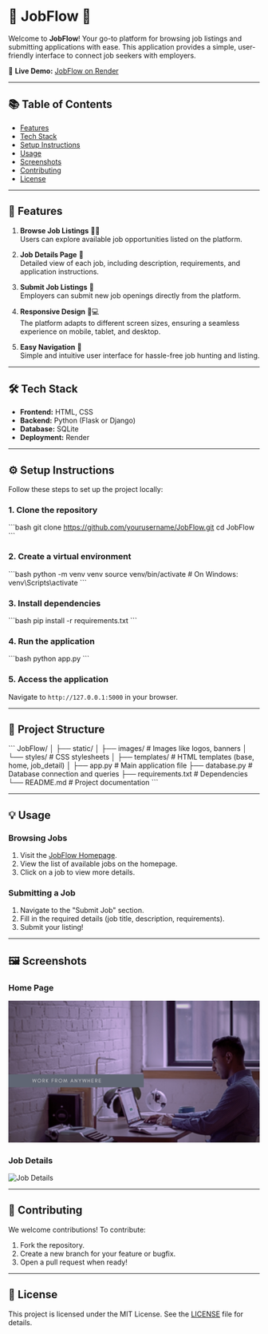 
# 🌟 **JobFlow** 🌟

Welcome to **JobFlow**! Your go-to platform for browsing job listings and submitting applications with ease. This application provides a simple, user-friendly interface to connect job seekers with employers.

🔗 **Live Demo:** [JobFlow on Render](https://jobflow-yj2o.onrender.com)

---

## 📚 **Table of Contents**
- [Features](#features)
- [Tech Stack](#tech-stack)
- [Setup Instructions](#setup-instructions)
- [Usage](#usage)
- [Screenshots](#screenshots)
- [Contributing](#contributing)
- [License](#license)

---

## 🚀 **Features**

1. **Browse Job Listings** 🧑‍💻  
   Users can explore available job opportunities listed on the platform.

2. **Job Details Page** 📄  
   Detailed view of each job, including description, requirements, and application instructions.

3. **Submit Job Listings** 📝  
   Employers can submit new job openings directly from the platform.

4. **Responsive Design** 📱💻  
   The platform adapts to different screen sizes, ensuring a seamless experience on mobile, tablet, and desktop.

5. **Easy Navigation** 🧭  
   Simple and intuitive user interface for hassle-free job hunting and listing.

---

## 🛠️ **Tech Stack**

- **Frontend:** HTML, CSS  
- **Backend:** Python (Flask or Django)  
- **Database:** SQLite  
- **Deployment:** Render

---

## ⚙️ **Setup Instructions**

Follow these steps to set up the project locally:

### 1. **Clone the repository**
\`\`\`bash
git clone https://github.com/yourusername/JobFlow.git
cd JobFlow
\`\`\`

### 2. **Create a virtual environment**
\`\`\`bash
python -m venv venv
source venv/bin/activate  # On Windows: venv\Scripts\activate
\`\`\`

### 3. **Install dependencies**
\`\`\`bash
pip install -r requirements.txt
\`\`\`

### 4. **Run the application**
\`\`\`bash
python app.py
\`\`\`

### 5. **Access the application**  
Navigate to `http://127.0.0.1:5000` in your browser.

---

## 📂 **Project Structure**

\`\`\`
JobFlow/
│
├── static/
│   ├── images/             # Images like logos, banners
│   └── styles/             # CSS stylesheets
│
├── templates/              # HTML templates (base, home, job_detail)
│
├── app.py                  # Main application file
├── database.py             # Database connection and queries
├── requirements.txt        # Dependencies
└── README.md               # Project documentation
\`\`\`

---

## 💡 **Usage**

### Browsing Jobs
1. Visit the [JobFlow Homepage](https://jobflow-yj2o.onrender.com).
2. View the list of available jobs on the homepage.
3. Click on a job to view more details.

### Submitting a Job
1. Navigate to the "Submit Job" section.
2. Fill in the required details (job title, description, requirements).
3. Submit your listing!

---

## 🖼️ **Screenshots**

### Home Page
![Home Page](static/images/banner.png)

### Job Details
![Job Details](static/images/job_detail.png)

---

## 🤝 **Contributing**

We welcome contributions! To contribute:
1. Fork the repository.
2. Create a new branch for your feature or bugfix.
3. Open a pull request when ready!

---

## 📜 **License**

This project is licensed under the MIT License. See the [LICENSE](LICENSE) file for details.
